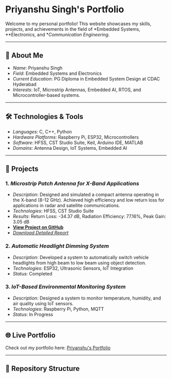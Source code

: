 # Priyanshu Singh's Portfolio

Welcome to my personal portfolio! This website showcases my skills, projects, and achievements in the field of *Embedded Systems, **Electronics, and **Communication Engineering*.

---

## 🌟 About Me
- *Name*: Priyanshu Singh  
- *Field*: Embedded Systems and Electronics  
- *Current Education*: PG Diploma in Embedded System Design at CDAC Hyderabad  
- *Interests*: IoT, Microstrip Antennas, Embedded AI, RTOS, and Microcontroller-based systems.

---

## 🛠️ Technologies & Tools
- *Languages*: C, C++, Python  
- *Hardware Platforms*: Raspberry Pi, ESP32, Microcontrollers  
- *Software*: HFSS, CST Studio Suite, Keil, Arduino IDE, MATLAB  
- *Domains*: Antenna Design, IoT Systems, Embedded AI

---

## 💼 Projects
### 1. *Microstrip Patch Antenna for X-Band Applications*
   - *Description*: Designed and simulated a compact antenna operating in the X-band (8-12 GHz). Achieved high efficiency and low return loss for applications in radar and satellite communications.
   - *Technologies*: HFSS, CST Studio Suite  
   - *Results*: Return Loss: -34.37 dB, Radiation Efficiency: 77.16%, Peak Gain: 3.05 dB  
   - **[View Project on GitHub](https://github.com/Priyanshu170120/Microstrip-Patch-Antenna-X-Band)**  
   - *[Download Detailed Report](Major_Report.pdf)*

### 2. *Automatic Headlight Dimming System*
   - *Description*: Developed a system to automatically switch vehicle headlights from high beam to low beam using object detection.  
   - *Technologies*: ESP32, Ultrasonic Sensors, IoT Integration  
   - *Status*: Completed

### 3. *IoT-Based Environmental Monitoring System*
   - *Description*: Designed a system to monitor temperature, humidity, and air quality using IoT sensors.  
   - *Technologies*: Raspberry Pi, Python, MQTT  
   - *Status*: In Progress

---

## 🌐 Live Portfolio
Check out my portfolio here: [Priyanshu's Portfolio](https://priyanshu170120.github.io/Priyanshu_Portfolio/)

---

## 📂 Repository Structure
